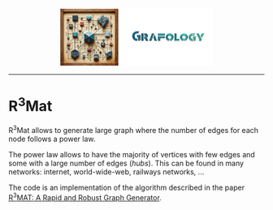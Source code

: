 <div align="center">
    <img 
        src="../imgs/logo.png" 
        alt="Grafology logo"
        height="113px"
        width="300px"
        />
</div>
<hr/>

# R<sup>3</sup>Mat
R<sup>3</sup>Mat allows to generate large graph where the number of edges for each node follows a power law. 

The power law allows to have the majority of vertices with few edges and some with a large number of edges (*hubs*). This can be found in many networks: internet, world-wide-web, railways networks, ...

The code is an implementation of the algorithm described in the paper [R<sup>3</sup>MAT: A Rapid and Robust Graph Generator](https://ieeexplore.ieee.org/document/9141251).

